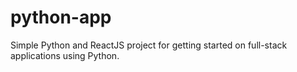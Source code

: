 # python-app
Simple Python and ReactJS project for getting started on full-stack applications using Python.
